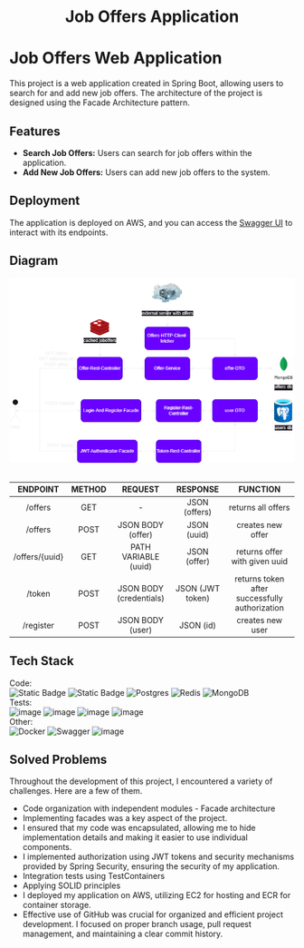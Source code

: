 <h1 align="center">Job Offers Application
</h1>

# Job Offers Web Application

This project is a web application created in Spring Boot, allowing users to search for and add new job offers. The architecture of the project is designed using the Facade Architecture pattern.

## Features
- **Search Job Offers:** Users can search for job offers within the application.
- **Add New Job Offers:** Users can add new job offers to the system.

## Deployment
The application is deployed on AWS, and you can access the [Swagger UI](http://ec2-3-79-99-187.eu-central-1.compute.amazonaws.com:8000/swagger-ui/index.html#/github-rest-controller/getAllRepositories) to interact with its endpoints.
## Diagram
<img src="diagram.png">
<br>
<br>

|       ENDPOINT        | METHOD  |         REQUEST          |       RESPONSE       |                    FUNCTION                     |
|:---------------------:|:-------:|:------------------------:|:--------------------:|:-----------------------------------------------:|
|        /offers        |  GET    |            -             |    JSON (offers)     |                returns all offers               |
|        /offers        |  POST   |    JSON BODY (offer)     |      JSON (uuid)     |                creates new offer                |
|     /offers/{uuid}    |  GET    |   PATH VARIABLE (uuid)   |     JSON (offer)     |          returns offer with given uuid          |
|         /token        |  POST   |  JSON BODY (credentials) |   JSON (JWT token)   | returns token after successfully authorization  |
|       /register       |  POST   |     JSON BODY (user)     |      JSON (id)       |                 creates new user                |

## Tech Stack
Code: <br>
![Static Badge](https://img.shields.io/badge/java_17-orange?style=for-the-badge&logo=openjdk&logoColor=white)
![Static Badge](https://img.shields.io/badge/Spring_Boot_3-6DB33F?style=for-the-badge&logo=spring&logoColor=white)
![Postgres](https://img.shields.io/badge/postgres-%23316192.svg?style=for-the-badge&logo=postgresql&logoColor=white)
![Redis](https://img.shields.io/badge/redis-%23DD0031.svg?style=for-the-badge&logo=redis&logoColor=white)
![MongoDB](https://img.shields.io/badge/MongoDB-%234ea94b.svg?style=for-the-badge&logo=mongodb&logoColor=white)
<br>
Tests: <br>
![image](https://img.shields.io/badge/Junit5-25A162?style=for-the-badge&logo=junit5&logoColor=white)
![image](https://img.shields.io/badge/Mockito-78A641?style=for-the-badge)
![image](https://img.shields.io/badge/Testcontainers-9B489A?style=for-the-badge)
![image](https://img.shields.io/badge/WireMock-ac4642?style=for-the-badge) 
<br>
Other: <br>
![Docker](https://img.shields.io/badge/docker-%230db7ed.svg?style=for-the-badge&logo=docker&logoColor=white)
![Swagger](https://img.shields.io/badge/-Swagger-%23Clojure?style=for-the-badge&logo=swagger&logoColor=white)
![image](https://img.shields.io/badge/maven-C71A36?style=for-the-badge&logo=apachemaven&logoColor=white)

## Solved Problems
Throughout the development of this project, I encountered a variety of challenges. Here are a few of them.
<ul>
    <li>Code organization with independent modules - Facade architecture</li>
    <li>Implementing facades was a key aspect of the project.</li>
    <li>I ensured that my code was encapsulated, allowing me to hide implementation details and making it easier to use individual components.</li>
    <li>I implemented authorization using JWT tokens and security mechanisms provided by Spring Security, ensuring the security of my application.</li>
    <li>Integration tests using TestContainers</li>
    <li>Applying SOLID principles</li>
    <li>I deployed my application on AWS, utilizing EC2 for hosting and ECR for container storage.</li>
    <li>Effective use of GitHub was crucial for organized and efficient project development. I focused on proper branch usage, pull request management, and maintaining a clear commit history.</li>
</ul>
